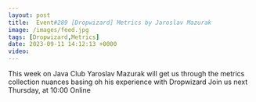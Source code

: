 ```yaml
---
layout: post
title:  Event#289 [Dropwizard] Metrics by Jaroslav Mazurak
image: /images/feed.jpg
tags: [Dropwizard,Metrics]
date: 2023-09-11 14:12:13 +0000
video: 
---
```


This week on Java Club Yaroslav Mazurak will get us through the metrics collection nuances basing oh his experience with Dropwizard
Join us next Thursday, at 10:00 Online
